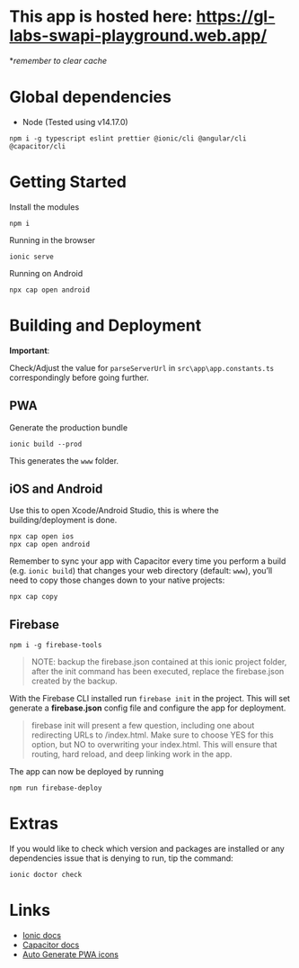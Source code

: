 # This app is hosted here: https://gl-labs-swapi-playground.web.app/
*_remember to clear cache_

# Global dependencies

* Node (Tested using v14.17.0)

```
npm i -g typescript eslint prettier @ionic/cli @angular/cli @capacitor/cli
```

# Getting Started

Install the modules
```
npm i
```

Running in the browser
```
ionic serve
```

Running on Android
```
npx cap open android
```

# Building and Deployment

**Important**:

Check/Adjust the value for `parseServerUrl` in `src\app\app.constants.ts` correspondingly before going further.
## PWA

Generate the production bundle
```
ionic build --prod
```
This generates the `www` folder.

## iOS and Android

Use this to open Xcode/Android Studio, this is where the building/deployment is done.
```
npx cap open ios
npx cap open android
```

Remember to sync your app with Capacitor every time you perform a build (e.g. `ionic build`) that changes your web directory (default: `www`), you’ll need to copy those changes down to your native projects:
```
npx cap copy
```

## Firebase

```
npm i -g firebase-tools
```
> NOTE: backup the firebase.json contained at this ionic project folder, after the init command has been executed, replace the firebase.json created by the backup.


With the Firebase CLI installed run `firebase init` in the project. This will set generate a **firebase.json**
config file and configure the app for deployment.

> firebase init will present a few question, including one about redirecting URLs to /index.html. Make sure to choose YES for this option, but NO to overwriting your index.html. This will ensure that routing, hard reload, and deep linking work in the app.


The app can now be deployed by running
```
npm run firebase-deploy
```

# Extras

If you would like to check which version and packages are installed or any dependencies issue that is
denying to run, tip the command:

```
ionic doctor check
```

# Links

* [Ionic docs](https://ionicframework.com/docs)
* [Capacitor docs](https://capacitorjs.com/docs/)
* [Auto Generate PWA icons](https://github.com/pverhaert/ngx-pwa-icons)
